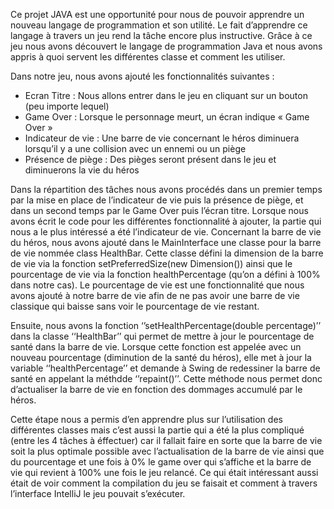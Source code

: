 Ce projet JAVA est une opportunité pour nous de pouvoir apprendre un nouveau langage de programmation et son utilité. Le fait d’apprendre ce langage à travers un jeu rend la tâche encore plus instructive.
Grâce à ce jeu nous avons découvert le langage de programmation Java et nous avons appris à quoi servent les différentes classe et comment les utiliser.

Dans notre jeu, nous avons ajouté les fonctionnalités suivantes :
-	Ecran Titre : Nous allons entrer dans le jeu en cliquant sur un bouton (peu importe lequel)
-	Game Over : Lorsque le personnage meurt, un écran indique « Game Over »
-	Indicateur de vie : Une barre de vie concernant le héros diminuera lorsqu’il y a une collision avec un ennemi ou un piège
-	Présence de piège : Des pièges seront présent dans le jeu et diminuerons la vie du héros

Dans la répartition des tâches nous avons procédés dans un premier temps par la mise en place de l’indicateur de vie puis la présence de piège, et dans un second temps par le Game Over puis l’écran titre.
Lorsque nous avons écrit le code pour les différentes fonctionnalité à ajouter, la partie qui nous a le plus intéressé a été l’indicateur de vie.
Concernant la barre de vie du héros, nous avons ajouté dans le MainInterface une classe pour la barre de vie nommée class HealthBar.
Cette classe défini la dimension de la barre de vie via la fonction setPreferredSize(new Dimension()) ainsi que le pourcentage de vie via la fonction healthPercentage (qu’on a défini à 100% dans notre cas). Le pourcentage de vie est une fonctionnalité que nous avons ajouté à notre barre de vie afin de ne pas avoir une barre de vie classique qui baisse sans voir le pourcentage de vie restant.

Ensuite, nous avons la fonction ‘’setHealthPercentage(double percentage)’’ dans la classe ‘‘HealthBar’’ qui permet de mettre à jour le pourcentage de santé dans la barre de vie.
Lorsque cette fonction est appelée avec un nouveau pourcentage (diminution de la santé du héros), elle met à jour la variable ‘‘healthPercentage’’ et demande à Swing de redessiner la barre de santé en appelant la méthdde ‘’repaint()’’. Cette méthode nous permet donc d’actualiser la barre de vie en fonction des dommages accumulé par le héros.

Cette étape nous a permis d’en apprendre plus sur l’utilisation des différentes classes mais c’est aussi la partie qui a été la plus compliqué (entre les 4 tâches à éffectuer) car il fallait faire en sorte que la barre de vie soit la plus optimale possible avec l’actualisation de la barre de vie ainsi que du pourcentage et une fois à 0% le game over qui s’affiche et la barre de vie qui revient à 100% une fois le jeu relancé.
Ce qui était intéressant aussi était de voir comment la compilation du jeu se faisait et comment à travers l’interface IntelliJ le jeu pouvait s’exécuter.
